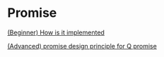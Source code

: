 # Promise
[(Beginner) How is it implemented](https://www.promisejs.org/implementing/)

[(Advanced) promise design principle for Q promise](https://github.com/kriskowal/q/blob/master/design/README.md)

